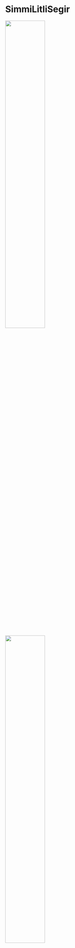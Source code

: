 # SimmiLitliSegir
<img src="https://www.dropbox.com/s/4pindmuriz4gyxm/IMG_4144.heic?dl=0" width="50%" height="50%">
<img src="https://www.dropbox.com/s/z124eo3ck99ws0m/IMG_4143.heic?dl=0" width="50%" height="50%">
<img src="https://www.dropbox.com/s/bbazej6bm9wxkii/IMG_4142.heic?dl=0" width="50%" height="50%">
<img src="https://www.dropbox.com/s/6254tzcovoheasq/IMG_4141.heic?dl=0" width="50%" height="50%">
<img src="https://www.dropbox.com/s/jb2t9z8919g4bj2/IMG_4140.heic?dl=0" width="50%" height="50%">
<img src="https://www.dropbox.com/s/ikyodojmuykrpb1/IMG_4139.heic?dl=0" width="50%" height="50%">
<img src="https://www.dropbox.com/s/ikyodojmuykrpb1/IMG_4139.heic?dl=0" width="50%" height="50%">
<img src="https://www.dropbox.com/s/t4kn2fw966jq5b7/IMG_4138.heic?dl=0" width="50%" height="50%">
<img src="https://www.dropbox.com/s/2peb72jyrw2egjn/IMG_4137.heic?dl=0" width="50%" height="50%">
<img src="https://www.dropbox.com/s/2peb72jyrw2egjn/IMG_4137.heic?dl=0" width="50%" height="50%">
<img src="https://www.dropbox.com/s/ivudpf7p1ohnlri/IMG_4136.heic?dl=0" width="50%" height="50%">
<img src="https://www.dropbox.com/s/qvugcxpfsm1g9d0/IMG_4135.heic?dl=0" width="50%" height="50%">
<img src="https://www.dropbox.com/s/dtppki65aim7j0a/IMG_4134.heic?dl=0" width="50%" height="50%">
